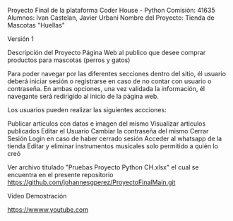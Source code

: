 Proyecto Final de la plataforma Coder House - Python
Comisión: 41635
Alumnos: Ivan Castelan, Javier Urbani
Nombre del Proyecto:
Tienda de Mascotas "Huellas"

Versión
1

Descripción del Proyecto
Página Web al publico que desee comprar productos para mascotas (perros y gatos)

Para poder navegar por las diferentes secciones dentro del sitio, él usuario deberá iniciar sesión o registrarse en caso de no contar con usuario o contraseña. En ambas opciones, una vez validada la información, él navegante será redirigido al inicio de la página web.

Los usuarios pueden realizar las siguientes accciones:

Publicar articulos con datos e imagen del mismo
Visualizar articulos publicados
Editar el Usuario
Cambiar la contraseña del mismo
Cerrar Sesión
Login en caso de haber cerrado sesión
Acceder al whatsapp de la tienda
Editar y eliminar instrumentos musicales solo permitido a quién lo creó

Ver archivo titulado "Pruebas Proyecto Python CH.xlsx" el cual se encuentra en el presente repositorio https://github.com/johannesgperez/ProyectoFinalMain.git

Video Demostración

https://wwww.youtube.com
